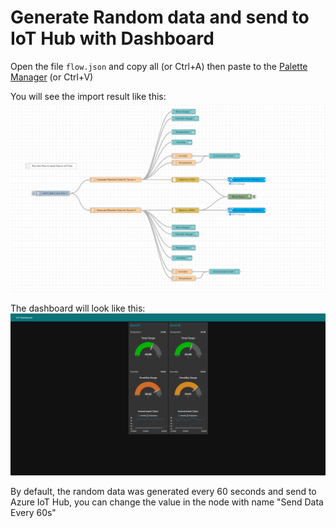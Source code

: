 # Generate Random data and send to IoT Hub with Dashboard
Open the file `flow.json` and copy all (or Ctrl+A) then paste to the [Palette Manager](https://nodered.org/docs/user-guide/editor/palette/manager) (or Ctrl+V)

You will see the import result like this:
![Generate Random data and send to IoT Hub with Dashboard - flow](./images/flow.png)

The dashboard will look like this:
![Generate Random data and send to IoT Hub with Dashboard - dashboard](./images/dashboard.png)

By default, the random data was generated every 60 seconds and send to Azure IoT Hub, you can change the value in the node with name "Send Data Every 60s"